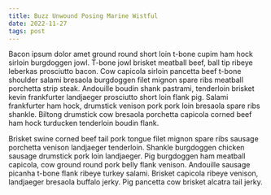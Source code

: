 ```yaml
---
title: Buzz Unwound Posing Marine Wistful
date: 2022-11-27
tags: post
---
```


Bacon ipsum dolor amet ground round short loin t-bone cupim ham hock sirloin burgdoggen jowl.  T-bone jowl brisket meatball beef, ball tip ribeye leberkas prosciutto bacon.  Cow capicola sirloin pancetta beef t-bone shoulder salami bresaola burgdoggen filet mignon spare ribs meatball porchetta strip steak.  Andouille boudin shank pastrami, tenderloin brisket kevin frankfurter landjaeger prosciutto short loin flank pig.  Salami frankfurter ham hock, drumstick venison pork pork loin bresaola spare ribs shankle.  Biltong drumstick cow bresaola porchetta capicola corned beef ham hock turducken tenderloin boudin flank.

Brisket swine corned beef tail pork tongue filet mignon spare ribs sausage porchetta venison landjaeger tenderloin.  Shankle burgdoggen chicken sausage drumstick pork loin landjaeger.  Pig burgdoggen ham meatball capicola, cow ground round pork belly flank venison.  Andouille sausage picanha t-bone flank ribeye turkey salami.  Brisket capicola ribeye venison, landjaeger bresaola buffalo jerky.  Pig pancetta cow brisket alcatra tail jerky.